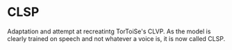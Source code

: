 # CLSP

Adaptation and attempt at recreatintg TorToiSe's CLVP. As the model is clearly trained on speech and not whatever a voice is, it is now called CLSP.
